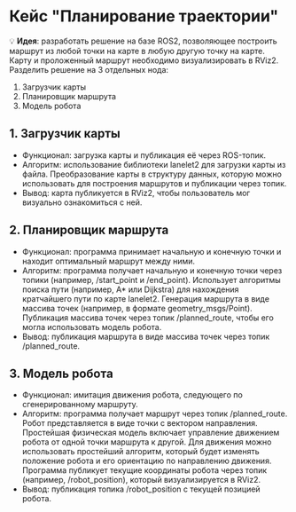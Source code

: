 # Кейс "Планирование траектории"
:bulb: **Идея**: разработать решение на базе ROS2, позволяющее построить маршрут из любой точки на карте в любую другую точку на карте. Карту и проложенный маршрут необходимо визуализировать в RViz2.  
Разделить решение на 3 отдельных нода:
1) Загрузчик карты
2) Планировщик маршрута
3) Модель робота
## 1. Загрузчик карты
- Функционал: загрузка карты и публикация её через ROS-топик.
- Алгоритм: использование библиотеки lanelet2 для загрузки карты из файла. Преобразование карты в структуру данных, которую можно использовать для построения маршрутов и публикации через топик.
- Вывод: карта публикуется в RViz2, чтобы пользователь мог визуально ознакомиться с ней.

## 2. Планировщик маршрута
- Функционал: программа принимает начальную и конечную точки и находит оптимальный маршрут между ними.
- Алгоритм: программа получает начальную и конечную точки через топики (например, /start_point и /end_point). Использует алгоритмы поиска пути (например, A* или Dijkstra) для нахождения кратчайшего пути по карте lanelet2. Генерация маршрута в виде массива точек (например, в формате geometry_msgs/Point). Публикация массива точек через топик /planned_route, чтобы его могла использовать модель робота.
- Вывод: публикация маршрута в виде массива точек через топик /planned_route.

## 3. Модель робота
- Функционал: имитация движения робота, следующего по сгенерированному маршруту.
- Алгоритм: программа получает маршрут через топик /planned_route. Робот представляется в виде точки с вектором направления. Простейшая физическая модель включает управление движением робота от одной точки маршрута к другой. Для движения можно использовать простейший алгоритм, который будет изменять положение робота и его ориентацию по направлению движения. Программа публикует текущие координаты робота через топик (например, /robot_position), который визуализируется в RViz2.
- Вывод: публикация топика /robot_position с текущей позицией робота.
